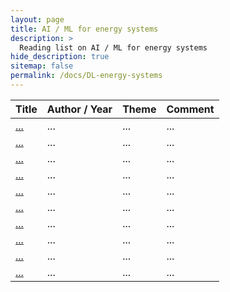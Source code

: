 ```yaml
---
layout: page
title: AI / ML for energy systems
description: >
  Reading list on AI / ML for energy systems
hide_description: true
sitemap: false
permalink: /docs/DL-energy-systems
---
```


| **Title** | **Author / Year** | **Theme** | **Comment** |
|-----------|-------------------|-----------|-------------|
| [...]() | ... | ... | ... |
| [...]() | ... | ... | ... |
| [...]() | ... | ... | ... |
| [...]() | ... | ... | ... |
| [...]() | ... | ... | ... |
| [...]() | ... | ... | ... |
| [...]() | ... | ... | ... |
| [...]() | ... | ... | ... |
| [...]() | ... | ... | ... |
| [...]() | ... | ... | ... |




			


